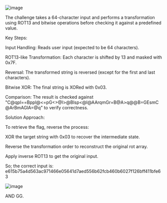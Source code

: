 ![image](https://github.com/user-attachments/assets/ecdf51fa-2dc1-4fbd-b28d-077e3aaa7a2b)


The challenge takes a 64-character input and performs a transformation using ROT13 and bitwise operations before checking it against a predefined value.

Key Steps:

Input Handling: Reads user input (expected to be 64 characters).

ROT13-like Transformation: Each character is shifted by 13 and masked with 0x7F.

Reversal: The transformed string is reversed (except for the first and last characters).

Bitwise XOR: The final string is XORed with 0x03.

Comparison: The result is checked against "C@qpl==Bppl@<=pG<>@l>@Blsp<@l@AArqmGr=B@A>q@@B=GEsmC@ArBmAGlA=@q" to verify correctness.

Solution Approach:

To retrieve the flag, reverse the process:

XOR the target string with 0x03 to recover the intermediate state.

Reverse the transformation order to reconstruct the original rot array.

Apply inverse ROT13 to get the original input.

So; the correct input is: e615b75a4d563ac971466e05641d7aed556b62fcb460b6027f126bff411bfe63


![image](https://github.com/user-attachments/assets/db733f1b-74af-44ea-b82f-89948bc8c7fb)


AND GG.
